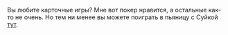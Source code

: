 Вы любите карточные игры?
Мне вот покер нравится, а остальные как-то не очень.
Но тем ни менее вы можете поиграть в пьяницу с Суйкой [тут](http://drunkard.hgen.ru).
